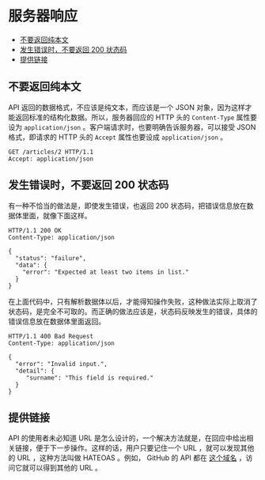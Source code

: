 # 服务器响应

* [不要返回纯本文](#不要返回纯本文)
* [发生错误时，不要返回 200 状态码](#发生错误时，不要返回-200-状态码)
* [提供链接](#提供链接)

## 不要返回纯本文

API 返回的数据格式，不应该是纯文本，而应该是一个 JSON 对象，因为这样才能返回标准的结构化数据。所以，服务器回应的 HTTP 头的 `Content-Type` 属性要设为 `application/json` 。客户端请求时，也要明确告诉服务器，可以接受 JSON 格式，即请求的 HTTP 头的 `Accept` 属性也要设成 `application/json` 。

```
GET /articles/2 HTTP/1.1
Accept: application/json
```

## 发生错误时，不要返回 200 状态码

有一种不恰当的做法是，即使发生错误，也返回 200 状态码，把错误信息放在数据体里面，就像下面这样。

```
HTTP/1.1 200 OK
Content-Type: application/json

{
  "status": "failure",
  "data": {
    "error": "Expected at least two items in list."
  }
}
```

在上面代码中，只有解析数据体以后，才能得知操作失败，这种做法实际上取消了状态码，是完全不可取的。而正确的做法应该是，状态码反映发生的错误，具体的错误信息放在数据体里面返回。

```
HTTP/1.1 400 Bad Request
Content-Type: application/json

{
  "error": "Invalid input.",
  "detail": {
     "surname": "This field is required."
  }
}
```

## 提供链接

API 的使用者未必知道 URL 是怎么设计的，一个解决方法就是，在回应中给出相关链接，便于下一步操作。这样的话，用户只要记住一个 URL ，就可以发现其他的 URL ，这种方法叫做 HATEOAS 。例如， GitHub 的 API 都在 [这个域名](https://api.github.com/) ，访问它就可以得到其他的 URL 。